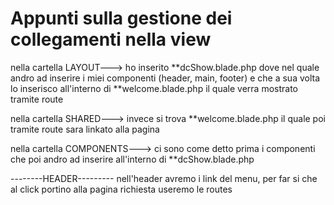 # Appunti sulla gestione dei collegamenti nella view

nella cartella LAYOUT---> ho inserito **dcShow.blade.php dove nel quale andro ad inserire i miei componenti (header, main, footer) e che a sua volta lo inserisco all'interno di **welcome.blade.php il quale verra mostrato tramite route

nella cartella SHARED---> invece si trova **welcome.blade.php il quale poi tramite route sara linkato alla pagina 

nella cartella COMPONENTS---> ci sono come detto prima i componenti che poi andro ad inserire all'interno di **dcShow.blade.php

--------HEADER---------
nell'header avremo i link del menu, per far si che al click portino alla pagina richiesta useremo le routes